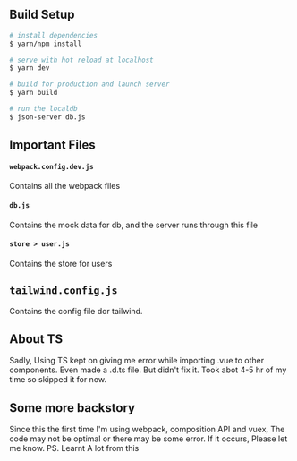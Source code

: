 
## Build Setup

```bash
# install dependencies
$ yarn/npm install

# serve with hot reload at localhost
$ yarn dev

# build for production and launch server
$ yarn build

# run the localdb
$ json-server db.js

```

## Important Files

#### `webpack.config.dev.js`

Contains all the webpack files


#### `db.js`

Contains the mock data for db, and the server runs through this file

#### `store > user.js`

Contains the store for users

## `tailwind.config.js`

Contains the config file dor tailwind.


## About TS

Sadly, Using TS kept on giving me error while importing .vue to other components. Even made a .d.ts file. But didn't fix it. Took abot 4-5 hr of my time so skipped it for now.

## Some more backstory

Since this the first time I'm using webpack, composition API and vuex, The code may not be optimal or there may be some error. If it occurs, Please let me know.
PS. Learnt A lot from this
